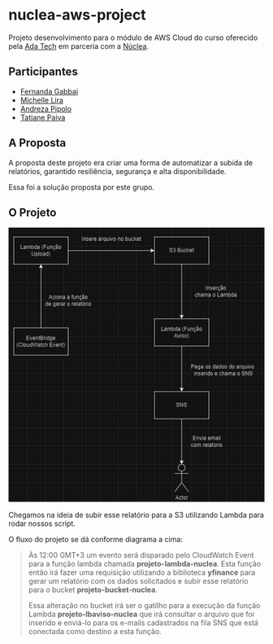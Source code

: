 # nuclea-aws-project

Projeto desenvolvimento para o módulo de AWS Cloud do curso
oferecido pela [Ada Tech](https://www.linkedin.com/school/adatechbr/) 
em parceria com a [Núclea](https://www.linkedin.com/company/nucleabr/).

## Participantes

- [Fernanda Gabbai](https://github.com/fergabbai)
- [Michelle Lira](https://github.com/michelle-lira)
- [Andreza Pipolo](https://github.com/andrezapipolo)
- [Tatiane Paiva](https://github.com/Tatimoriam)


## A Proposta

A proposta deste projeto era criar uma forma de automatizar a 
subida de relatórios, garantido resiliência, segurança e 
alta disponibilidade.

Essa foi a solução proposta por este grupo.

## O Projeto
![diagrama](/img/diagrama-projeto.png)

Chegamos na ideia de subir esse relatório para a S3 utilizando
Lambda para rodar nossos script.

O fluxo do projeto se dá conforme diagrama a cima:
> Às 12:00 GMT+3 um evento será disparado pelo CloudWatch Event para a 
> função lambda chamada **projeto-lambda-nuclea**.
> Esta função então irá fazer uma requisição utilizando a biblioteca **yfinance**
> para gerar um relatório com os dados solicitados e subir esse relatório para o bucket 
> **projeto-bucket-nuclea**.
> 
> Essa alteração no bucket irá ser o gatilho para a execução da função Lambda **projeto-lbaviso-nuclea**
> que irá consultar o arquivo que foi inserido e enviá-lo para os e-mails cadastrados
> na fila SNS que está conectada como destino a esta função.
